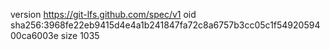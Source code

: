 version https://git-lfs.github.com/spec/v1
oid sha256:3968fe22eb9415d4e4a1b241847fa72c8a6757b3cc05c1f5492059400ca6003e
size 1035
